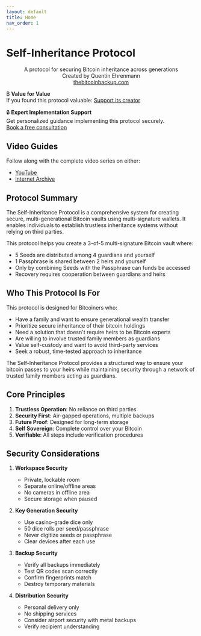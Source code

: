 ```yaml
---
layout: default
title: Home
nav_order: 1
---
```


# Self-Inheritance Protocol

<p align="center">
  A protocol for securing Bitcoin inheritance across generations<br>
  Created by Quentin Ehrenmann<br>
  <a href="https://thebitcoinbackup.com">thebitcoinbackup.com</a>
</p>

₿ **Value for Value**  
If you found this protocol valuable:
[Support its creator](https://btcpay.btc.aw/api/v1/invoices?storeId=3vSNdjUq4Qs6P9Jxbxoe52kD19XutfroUveZJrUyU7hz&checkoutDesc=Self-Inheritance+Protocol&price=300&currency=USD&defaultPaymentMethod=BTC-CHAIN)

🔒 **Expert Implementation Support**  
Get personalized guidance implementing this protocol securely.  
[Book a free consultation](https://thebitcoinbackup.com)

## Video Guides

Follow along with the complete video series on either:
- [YouTube](https://www.youtube.com/playlist?list=PL3s9juCCLq05UbdxikNPa8hOmddvS2BPa)
- [Internet Archive](https://archive.org/details/the-bitcoin-backup-self-inheritance-protocol/)

## Protocol Summary

The Self-Inheritance Protocol is a comprehensive system for creating secure, multi-generational Bitcoin vaults using multi-signature wallets. It enables individuals to establish trustless inheritance systems without relying on third parties.

This protocol helps you create a 3-of-5 multi-signature Bitcoin vault where:
- 5 Seeds are distributed among 4 guardians and yourself
- 1 Passphrase is shared between 2 heirs and yourself
- Only by combining Seeds with the Passphrase can funds be accessed
- Recovery requires cooperation between guardians and heirs

## Who This Protocol Is For

This protocol is designed for Bitcoiners who:
- Have a family and want to ensure generational wealth transfer
- Prioritize secure inheritance of their bitcoin holdings
- Need a solution that doesn't require heirs to be Bitcoin experts
- Are willing to involve trusted family members as guardians
- Value self-custody and want to avoid third-party services
- Seek a robust, time-tested approach to inheritance

The Self-Inheritance Protocol provides a structured way to ensure your bitcoin passes to your heirs while maintaining security through a network of trusted family members acting as guardians.

## Core Principles
1. **Trustless Operation**: No reliance on third parties
2. **Security First**: Air-gapped operations, multiple backups
3. **Future Proof**: Designed for long-term storage
4. **Self Sovereign**: Complete control over your Bitcoin
5. **Verifiable**: All steps include verification procedures

## Security Considerations

1. **Workspace Security**
   - Private, lockable room
   - Separate online/offline areas
   - No cameras in offline area
   - Secure storage when paused

2. **Key Generation Security**
   - Use casino-grade dice only
   - 50 dice rolls per seed/passphrase
   - Never digitize seeds or passphrase
   - Clear devices after each use

3. **Backup Security**
   - Verify all backups immediately
   - Test QR codes scan correctly
   - Confirm fingerprints match
   - Destroy temporary materials

4. **Distribution Security**
   - Personal delivery only
   - No shipping services
   - Consider airport security with metal backups
   - Verify recipient understanding

